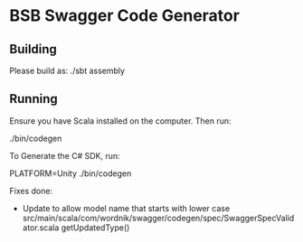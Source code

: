 # BSB Swagger Code Generator

## Building

Please build as: ./sbt assembly

## Running

Ensure you have Scala installed on the computer. Then run:

./bin/codegen

To Generate the C# SDK, run:

PLATFORM=Unity ./bin/codegen

Fixes done:
* Update to allow model name that starts with lower case
src/main/scala/com/wordnik/swagger/codegen/spec/SwaggerSpecValidator.scala  getUpdatedType()
